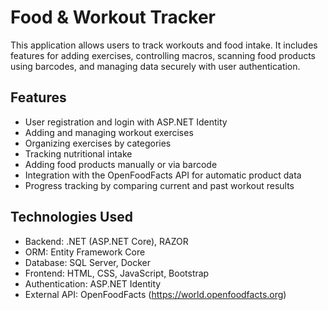 # Food & Workout Tracker

This application allows users to track workouts and food intake. It includes features for adding exercises, controlling macros, scanning food products using barcodes, and managing data securely with user authentication.

## Features

- User registration and login with ASP.NET Identity  
- Adding and managing workout exercises  
- Organizing exercises by categories  
- Tracking nutritional intake  
- Adding food products manually or via barcode  
- Integration with the OpenFoodFacts API for automatic product data  
- Progress tracking by comparing current and past workout results  

## Technologies Used

- Backend: .NET (ASP.NET Core), RAZOR  
- ORM: Entity Framework Core  
- Database: SQL Server, Docker  
- Frontend: HTML, CSS, JavaScript, Bootstrap  
- Authentication: ASP.NET Identity  
- External API: OpenFoodFacts (https://world.openfoodfacts.org)
